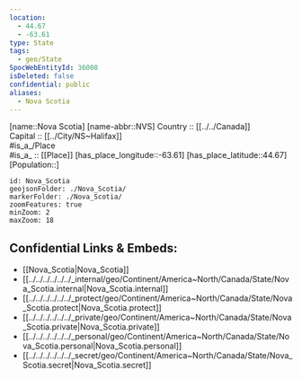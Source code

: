```yaml
---
location:
  - 44.67
  - -63.61
type: State
tags:
  - geo/State
SpocWebEntityId: 36008
isDeleted: false
confidential: public
aliases:
  - Nova Scotia
---
```


[name::Nova Scotia] 
[name-abbr::NVS] 
Country :: [[../../Canada]]  
Capital :: [[../City/NS~Halifax]]  
#is_a_/Place  
#is_a_ :: [[Place]] 
[has_place_longitude::-63.61] 
[has_place_latitude::44.67] 
[Population::] 



```leaflet
id: Nova_Scotia
geojsonFolder: ./Nova_Scotia/
markerFolder: ./Nova_Scotia/
zoomFeatures: true 
minZoom: 2 
maxZoom: 18
```


## Confidential Links & Embeds: 
- [[Nova_Scotia|Nova_Scotia]]  
- [[../../../../../../_internal/geo/Continent/America~North/Canada/State/Nova_Scotia.internal|Nova_Scotia.internal]] 
- [[../../../../../../_protect/geo/Continent/America~North/Canada/State/Nova_Scotia.protect|Nova_Scotia.protect]] 
- [[../../../../../../_private/geo/Continent/America~North/Canada/State/Nova_Scotia.private|Nova_Scotia.private]] 
- [[../../../../../../_personal/geo/Continent/America~North/Canada/State/Nova_Scotia.personal|Nova_Scotia.personal]] 
- [[../../../../../../_secret/geo/Continent/America~North/Canada/State/Nova_Scotia.secret|Nova_Scotia.secret]] 
